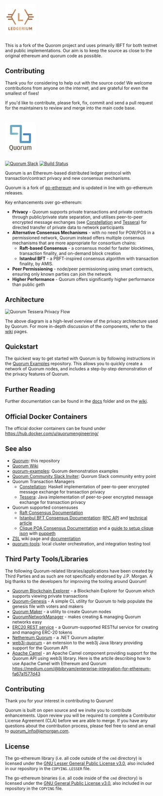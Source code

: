 # <img src="emailLogo.png" width="100" height="100"/>
This is a fork of the Quorom project and uses primarily IBFT for both testnet and public implementations. Our aim is to keep the source as close to the original ethereum and quorum code as possible.

## Contributing
Thank you for considering to help out with the source code! We welcome contributions from anyone on the internet, and are grateful for even the smallest of fixes!

If you'd like to contribute, please fork, fix, commit and send a pull request for the maintainers to review and merge into the main code base. 

# <img src="logo.png" width="100" height="100"/>

<a href="https://clh7rniov2.execute-api.us-east-1.amazonaws.com/Express/" target="_blank" rel="noopener"><img title="Quorum Slack" src="https://clh7rniov2.execute-api.us-east-1.amazonaws.com/Express/badge.svg" alt="Quorum Slack" /></a>
[![Build Status](https://travis-ci.org/jpmorganchase/quorum.svg?branch=master)](https://travis-ci.org/jpmorganchase/quorum)

Quorum is an Ethereum-based distributed ledger protocol with transaction/contract privacy and new consensus mechanisms.

Quorum is a fork of [go-ethereum](https://github.com/ethereum/go-ethereum) and is updated in line with go-ethereum releases.

Key enhancements over go-ethereum:

* __Privacy__ - Quorum supports private transactions and private contracts through public/private state separation, and utilises peer-to-peer encrypted message exchanges (see [Constellation](https://github.com/jpmorganchase/constellation) and [Tessera](https://github.com/jpmorganchase/tessera)) for directed transfer of private data to network participants
* __Alternative Consensus Mechanisms__ - with no need for POW/POS in a permissioned network, Quorum instead offers multiple consensus mechanisms that are more appropriate for consortium chains:
    * __Raft-based Consensus__ - a consensus model for faster blocktimes, transaction finality, and on-demand block creation
    * __Istanbul BFT__ - a PBFT-inspired consensus algorithm with transaction finality, by AMIS.
* __Peer Permissioning__ - node/peer permissioning using smart contracts, ensuring only known parties can join the network
* __Higher Performance__ - Quorum offers significantly higher performance than public geth

## Architecture

![Quorum Tessera Privacy Flow](https://raw.githubusercontent.com/jpmorganchase/quorum-docs/master/images/QuorumTransactionProcessing.JPG)

The above diagram is a high-level overview of the privacy architecture used by Quorum. For more in-depth discussion of the components, refer to the [wiki](https://github.com/jpmorganchase/quorum/wiki) pages.

## Quickstart
The quickest way to get started with Quorum is by following instructions in the [Quorum Examples](https://github.com/jpmorganchase/quorum-examples) repository.  This allows you to quickly create a network of Quorum nodes, and includes a step-by-step demonstration of the privacy features of Quorum.

## Further Reading
Further documentation can be found in the [docs](docs/) folder and on the [wiki](https://github.com/jpmorganchase/quorum/wiki).

## Official Docker Containers
The official docker containers can be found under https://hub.docker.com/u/quorumengineering/ 


## See also

* [Quorum](https://github.com/jpmorganchase/quorum): this repository
* [Quorum Wiki](https://github.com/jpmorganchase/quorum/wiki)
* [quorum-examples](https://github.com/jpmorganchase/quorum-examples): Quorum demonstration examples
* [Quorum Community Slack Inviter](https://clh7rniov2.execute-api.us-east-1.amazonaws.com/Express/): Quorum Slack community entry point
* Quorum Transaction Managers
   * [Constellation](https://github.com/jpmorganchase/constellation): Haskell implementation of peer-to-peer encrypted message exchange for transaction privacy
   * [Tessera](https://github.com/jpmorganchase/tessera): Java implementation of peer-to-peer encrypted message exchange for transaction privacy
* Quorum supported consensuses
   * [Raft Consensus Documentation](raft/doc.md)
   * [Istanbul BFT Consensus Documentation](https://github.com/ethereum/EIPs/issues/650): [RPC API](https://github.com/getamis/go-ethereum/wiki/RPC-API) and [technical article](https://medium.com/getamis/istanbul-bft-ibft-c2758b7fe6ff)
   * [Clique POA Consensus Documentation](https://github.com/ethereum/EIPs/issues/225) and a [guide to setup clique json](https://modalduality.org/posts/puppeth/) with [puppeth](https://blog.ethereum.org/2017/04/14/geth-1-6-puppeth-master/)
* [ZSL](https://github.com/jpmorganchase/quorum/wiki/ZSL) wiki page and [documentation](https://github.com/jpmorganchase/zsl-q/blob/master/README.md)
* [quorum-tools](https://github.com/jpmorganchase/quorum-tools): local cluster orchestration, and integration testing tool

## Third Party Tools/Libraries

The following Quorum-related libraries/applications have been created by Third Parties and as such are not specifically endorsed by J.P. Morgan.  A big thanks to the developers for improving the tooling around Quorum!

* [Quorum Blockchain Explorer](https://github.com/blk-io/blk-explorer-free) - a Blockchain Explorer for Quorum which supports viewing private transactions
* [Quorum-Genesis](https://github.com/davebryson/quorum-genesis) - A simple CL utility for Quorum to help populate the genesis file with voters and makers
* [Quorum Maker](https://github.com/synechron-finlabs/quorum-maker/) - a utility to create Quorum nodes
* [QuorumNetworkManager](https://github.com/ConsenSys/QuorumNetworkManager) - makes creating & managing Quorum networks easy
* [ERC20 REST service](https://github.com/blk-io/erc20-rest-service) - a Quorum-supported RESTful service for creating and managing ERC-20 tokens
* [Nethereum Quorum](https://github.com/Nethereum/Nethereum/tree/master/src/Nethereum.Quorum) - a .NET Quorum adapter
* [web3j-quorum](https://github.com/web3j/quorum) - an extension to the web3j Java library providing support for the Quorum API
* [Apache Camel](http://github.com/apache/camel) - an Apache Camel component providing support for the Quorum API using web3j library. Here is the artcile describing how to use Apache Camel with Ethereum and Quorum https://medium.com/@bibryam/enterprise-integration-for-ethereum-fa67a1577d43


## Contributing

Thank you for your interest in contributing to Quorum!

Quorum is built on open source and we invite you to contribute enhancements. Upon review you will be required to complete a Contributor License Agreement (CLA) before we are able to merge. If you have any questions about the contribution process, please feel free to send an email to [quorum_info@jpmorgan.com](mailto:quorum_info@jpmorgan.com).

## License

The go-ethereum library (i.e. all code outside of the `cmd` directory) is licensed under the
[GNU Lesser General Public License v3.0](https://www.gnu.org/licenses/lgpl-3.0.en.html), also
included in our repository in the `COPYING.LESSER` file.

The go-ethereum binaries (i.e. all code inside of the `cmd` directory) is licensed under the
[GNU General Public License v3.0](https://www.gnu.org/licenses/gpl-3.0.en.html), also included
in our repository in the `COPYING` file.
